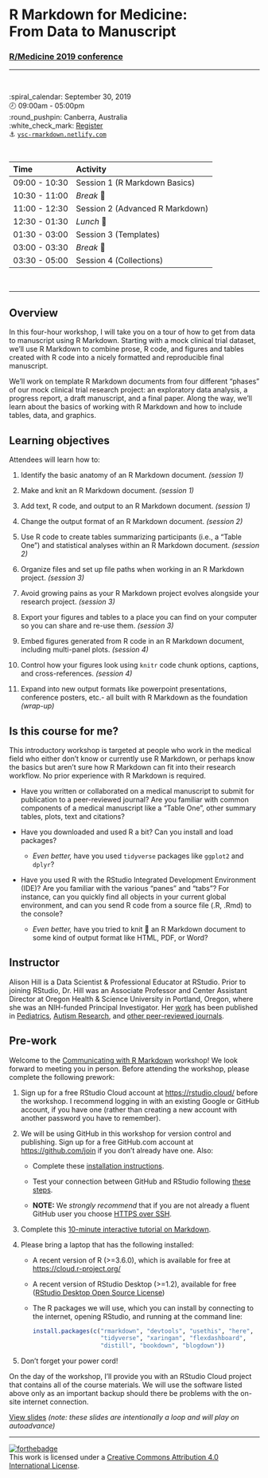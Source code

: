 R Markdown for Medicine: <br>From Data to Manuscript
================

### [R/Medicine 2019 conference](https://r-medicine.com/)

-----

<br>

:spiral\_calendar: September 30, 2019  
:clock8: 09:00am - 05:00pm  
:round\_pushpin: Canberra, Australia  
:white\_check\_mark: [Register](https://statsoc.org.au/event-3457232)  
:anchor:
[`ysc-rmarkdown.netlify.com`](https://ysc-rmarkdown.netlify.com/)

<br>

| Time          | Activity                        |
| :------------ | :------------------------------ |
| 09:00 - 10:30 | Session 1 (R Markdown Basics)   |
| 10:30 - 11:00 | *Break* :tea:                   |
| 11:00 - 12:30 | Session 2 (Advanced R Markdown) |
| 12:30 - 01:30 | *Lunch* :bento:                 |
| 01:30 - 03:00 | Session 3 (Templates)           |
| 03:00 - 03:30 | *Break* :tea:                   |
| 03:30 - 05:00 | Session 4 (Collections)         |

<br>

<!--
01
-use ozbabynames/usbabynames
-make parameterized rmd with plots (added more on params here)
-> deploy at end!

02- focus on HTML outputs [cut version control]
-knit to bookdown (not just for books!) ?
-knit to distill (not just for ML!) ?
-maybe add in generations here
? where to include oz bakeoff?
-knit to flexdashboard
-knit to xaringan
-maybe include good HTML widgets like leaflet for mapping

Where to go?
-knit from the command line
-knitting parameterized reports from the command line

03- templates inside a package
-build an opinionated template with custom things in it
-data?
-->

-----

## Overview

In this four-hour workshop, I will take you on a tour of how to get from
data to manuscript using R Markdown. Starting with a mock clinical trial
dataset, we’ll use R Markdown to combine prose, R code, and figures and
tables created with R code into a nicely formatted and reproducible
final manuscript.

We’ll work on template R Markdown documents from four different “phases”
of our mock clinical trial research project: an exploratory data
analysis, a progress report, a draft manuscript, and a final paper.
Along the way, we’ll learn about the basics of working with R Markdown
and how to include tables, data, and graphics.

## Learning objectives

Attendees will learn how to:

1.  Identify the basic anatomy of an R Markdown document. *(session 1)*

2.  Make and knit an R Markdown document. *(session 1)*

3.  Add text, R code, and output to an R Markdown document. *(session
    1)*

4.  Change the output format of an R Markdown document. *(session 2)*

5.  Use R code to create tables summarizing participants (i.e., a “Table
    One”) and statistical analyses within an R Markdown document.
    *(session 2)*

6.  Organize files and set up file paths when working in an R Markdown
    project. *(session 3)*

7.  Avoid growing pains as your R Markdown project evolves alongside
    your research project. *(session 3)*

8.  Export your figures and tables to a place you can find on your
    computer so you can share and re-use them. *(session 3)*

9.  Embed figures generated from R code in an R Markdown document,
    including multi-panel plots. *(session 4)*

10. Control how your figures look using `knitr` code chunk options,
    captions, and cross-references. *(session 4)*

11. Expand into new output formats like powerpoint presentations,
    conference posters, etc.- all built with R Markdown as the
    foundation *(wrap-up)*

## Is this course for me?

This introductory workshop is targeted at people who work in the medical
field who either don’t know or currently use R Markdown, or perhaps know
the basics but aren’t sure how R Markdown can fit into their research
workflow. No prior experience with R Markdown is required.

  - Have you written or collaborated on a medical manuscript to submit
    for publication to a peer-reviewed journal? Are you familiar with
    common components of a medical manuscript like a “Table One”, other
    summary tables, plots, text and citations?

  - Have you downloaded and used R a bit? Can you install and load
    packages?
    
      - *Even better,* have you used `tidyverse` packages like `ggplot2`
        and `dplyr`?

  - Have you used R with the RStudio Integrated Development Environment
    (IDE)? Are you familiar with the various “panes” and “tabs”? For
    instance, can you quickly find all objects in your current global
    environment, and can you send R code from a source file (.R, .Rmd)
    to the console?
    
      - *Even better,* have you tried to knit 🧶 an R Markdown document
        to some kind of output format like HTML, PDF, or Word?

## Instructor

Alison Hill is a Data Scientist & Professional Educator at RStudio.
Prior to joining RStudio, Dr. Hill was an Associate Professor and Center
Assistant Director at Oregon Health & Science University in Portland,
Oregon, where she was an NIH-funded Principal Investigator. Her
[work](https://profiles.impactstory.org/u/0000-0002-8082-1890) has been
published in
[Pediatrics](https://alison.rbind.io/publication/2015-obesity-in-asd-multisite/),
[Autism
Research](https://alison.rbind.io/publication/2016-uh-and-um-asd-sli/),
and [other peer-reviewed
journals](https://alison.rbind.io/publication/#2).

## Pre-work

Welcome to the [Communicating with R Markdown](/) workshop\! We look
forward to meeting you in person. Before attending the workshop, please
complete the following prework:

1.  Sign up for a free RStudio Cloud account at <https://rstudio.cloud/>
    before the workshop. I recommend logging in with an existing Google
    or GitHub account, if you have one (rather than creating a new
    account with another password you have to remember).

2.  We will be using GitHub in this workshop for version control and
    publishing. Sign up for a free GitHub.com account at
    <https://github.com/join> if you don’t already have one. Also:
    
      - Complete these [installation
        instructions](https://happygitwithr.com/install-intro.html).
    
      - Test your connection between GitHub and RStudio following [these
        steps](https://happygitwithr.com/connect-intro.html).
    
      - **NOTE:** We *strongly recommend* that if you are not already a
        fluent GitHub user you choose [HTTPS over
        SSH](https://happygitwithr.com/credential-caching.html).

3.  Complete this [10-minute interactive tutorial on
    Markdown](https://commonmark.org/help/tutorial/).

4.  Please bring a laptop that has the following installed:
    
      - A recent version of R (\>=3.6.0), which is available for free at
        <https://cloud.r-project.org/>
    
      - A recent version of RStudio Desktop (\>=1.2), available for free
        ([RStudio Desktop Open Source
        License](https://www.rstudio.com/products/rstudio/download/#download))
    
      - The R packages we will use, which you can install by connecting
        to the internet, opening RStudio, and running at the command
        line:
        
        ``` r
        install.packages(c("rmarkdown", "devtools", "usethis", "here", 
                           "tidyverse", "xaringan", "flexdashboard", 
                           "distill", "bookdown", "blogdown"))
        ```

5.  Don’t forget your power cord\!

On the day of the workshop, I’ll provide you with an RStudio Cloud
project that contains all of the course materials. We will use the
software listed above only as an important backup should there be
problems with the on-site internet connection.

[View slides](/slides/00-loop.html) *(note: these slides are
intentionally a loop and will play on
autoadvance)*

-----

[![forthebadge](https://forthebadge.com/images/badges/cc-by.svg)](https://creativecommons.org/licenses/by/4.0/)  
This work is licensed under a [Creative Commons Attribution 4.0
International License](https://creativecommons.org/licenses/by/4.0/).
